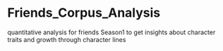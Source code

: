 # Friends_Corpus_Analysis
quantitative analysis for friends Season1 to get insights about character traits and growth through character lines
